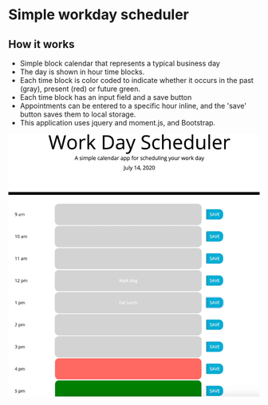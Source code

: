 # Simple workday scheduler
## How it works
* Simple block calendar that represents a typical business day
* The day is shown in hour time blocks.
* Each time block is color coded to indicate whether it occurs in the past (gray), present (red) or future green.
* Each time block has an input field and a save button
* Appointments can be entered to a specific hour inline, and the 'save' button saves them to local storage.
* This application uses jquery and moment.js, and Bootstrap.

![Image of scheduler](https://github.com/jourdancase1/scheduler/blob/master/assets/scheduler.jpg)

